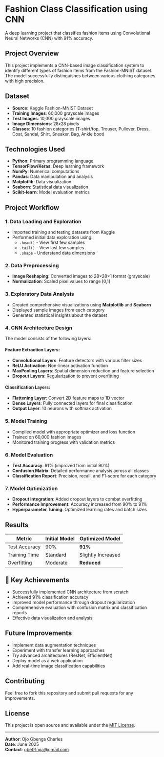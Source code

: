 # Fashion Class Classification using CNN

A deep learning project that classifies fashion items using Convolutional Neural Networks (CNN) with 91% accuracy.

## Project Overview

This project implements a CNN-based image classification system to identify different types of fashion items from the Fashion-MNIST dataset. The model successfully distinguishes between various clothing categories with high precision.

## Dataset

- **Source**: Kaggle Fashion-MNIST Dataset
- **Training Images**: 60,000 grayscale images
- **Test Images**: 10,000 grayscale images
- **Image Dimensions**: 28x28 pixels
- **Classes**: 10 fashion categories (T-shirt/top, Trouser, Pullover, Dress, Coat, Sandal, Shirt, Sneaker, Bag, Ankle boot)

## Technologies Used

- **Python**: Primary programming language
- **TensorFlow/Keras**: Deep learning framework
- **NumPy**: Numerical computations
- **Pandas**: Data manipulation and analysis
- **Matplotlib**: Data visualization
- **Seaborn**: Statistical data visualization
- **Scikit-learn**: Model evaluation metrics

## Project Workflow

### 1. Data Loading and Exploration
- Imported training and testing datasets from Kaggle
- Performed initial data exploration using:
  - `.head()` - View first few samples
  - `.tail()` - View last few samples
  - `.shape` - Understand data dimensions

### 2. Data Preprocessing
- **Image Reshaping**: Converted images to 28×28×1 format (grayscale)
- **Normalization**: Scaled pixel values to range [0,1]

### 3. Exploratory Data Analysis
- Created comprehensive visualizations using **Matplotlib** and **Seaborn**
- Displayed sample images from each category
- Generated statistical insights about the dataset

### 4. CNN Architecture Design

The model consists of the following layers:

#### Feature Extraction Layers:
- **Convolutional Layers**: Feature detectors with various filter sizes
- **ReLU Activation**: Non-linear activation function
- **MaxPooling Layers**: Spatial dimension reduction and feature selection
- **Dropout Layers**: Regularization to prevent overfitting

#### Classification Layers:
- **Flattening Layer**: Convert 2D feature maps to 1D vector
- **Dense Layers**: Fully connected layers for final classification
- **Output Layer**: 10 neurons with softmax activation

### 5. Model Training
- Compiled model with appropriate optimizer and loss function
- Trained on 60,000 fashion images
- Monitored training progress with validation metrics

### 6. Model Evaluation
- **Test Accuracy**: 91% (improved from initial 90%)
- **Confusion Matrix**: Detailed performance analysis across all classes
- **Classification Report**: Precision, recall, and F1-score for each category

### 7. Model Optimization
- **Dropout Integration**: Added dropout layers to combat overfitting
- **Performance Improvement**: Accuracy increased from 90% to 91%
- **Hyperparameter Tuning**: Optimized learning rates and batch sizes

## Results

| Metric | Initial Model | Optimized Model |
|--------|---------------|-----------------|
| Test Accuracy | 90% | **91%** |
| Training Time | Standard | Slightly Increased |
| Overfitting | Moderate | **Reduced** |

## 🚀 Key Achievements

- Successfully implemented CNN architecture from scratch
- Achieved 91% classification accuracy
- Improved model performance through dropout regularization
- Comprehensive evaluation with confusion matrix and classification reports
- Effective data visualization and analysis

## Future Improvements

- Implement data augmentation techniques
- Experiment with transfer learning approaches
- Try advanced architectures (ResNet, EfficientNet)
- Deploy model as a web application
- Add real-time image classification capabilities

## Contributing

Feel free to fork this repository and submit pull requests for any improvements.

## License

This project is open source and available under the [MIT License](LICENSE).

---

**Author**: Ojo Gbenga Charles  
**Date**: June 2025  
**Contact**: gbe01nga@gmail.com
